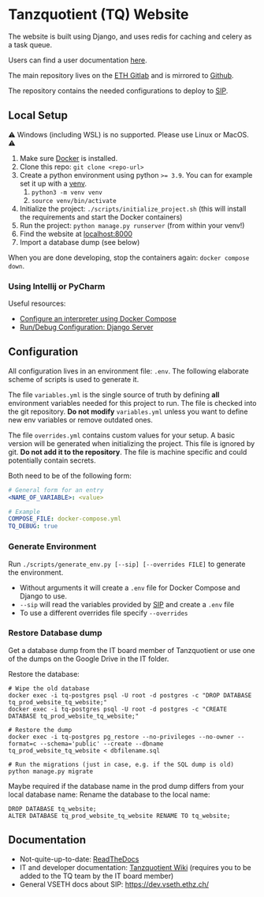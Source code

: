 # Tanzquotient (TQ) Website

The website is built using Django, and uses redis for caching and celery as a
task queue.

Users can find a user documentation [here][RTD-user].

The main repository lives on the [ETH Gitlab][eth-gitlab] and is
mirrored to [Github][github].

The repository contains the needed configurations to deploy to [SIP][sip].

## Local Setup

⚠️ Windows (including WSL) is no supported. Please use Linux or MacOS. ⚠️


1. Make sure [Docker][docker] is installed.
2. Clone this repo: `git clone <repo-url>`
3. Create a python environment using python `>= 3.9`. You can for example set it up with a [venv](https://docs.python.org/3/library/venv.html).
   1. `python3 -m venv venv`
   2. `source venv/bin/activate`
4. Initialize the project: `./scripts/initialize_project.sh` (this will install the requirements and start the Docker containers)
5. Run the project: `python manage.py runserver` (from within your venv!)
6. Find the website at [localhost:8000][local_instance]
7. Import a database dump (see below)

When you are done developing, stop the containers again: `docker compose down`.

### Using Intellij or PyCharm

Useful resources:

* [Configure an interpreter using Docker Compose][intellij-docker-compose]
* [Run/Debug Configuration: Django Server][intellij-run-django]

## Configuration

All configuration lives in an environment file: `.env`.
The following elaborate scheme of scripts is used to generate it.

The file `variables.yml` is the single source of truth by defining **all** environment
variables needed for this project
to run.
The file is checked into the git repository.
**Do not modify** `variables.yml` unless you want to define new env variables or remove
outdated ones.

The file `overrides.yml` contains custom values for your setup.
A basic version will be generated when initializing the project.
This file is ignored by git.
**Do not add it to the repository**.
The file is machine specific and could potentially contain secrets.

Both need to be of the following form:

```yaml
# General form for an entry
<NAME_OF_VARIABLE>: <value>

# Example
COMPOSE_FILE: docker-compose.yml
TQ_DEBUG: true
```

### Generate Environment

Run `./scripts/generate_env.py [--sip] [--overrides FILE]` to generate the environment.

* Without arguments it will create a `.env` file for Docker Compose and Django to use.
* `--sip` will read the variables provided by [SIP][sip] and create a `.env` file
* To use a different overrides file specify `--overrides`

### Restore Database dump

Get a database dump from the IT board member of Tanzquotient or use one of the dumps
on the Google Drive in the IT folder.

Restore the database:

```shell
# Wipe the old database
docker exec -i tq-postgres psql -U root -d postgres -c "DROP DATABASE tq_prod_website_tq_website;"
docker exec -i tq-postgres psql -U root -d postgres -c "CREATE DATABASE tq_prod_website_tq_website;"

# Restore the dump
docker exec -i tq-postgres pg_restore --no-privileges --no-owner --format=c --schema='public' --create --dbname tq_prod_website_tq_website < dbfilename.sql

# Run the migrations (just in case, e.g. if the SQL dump is old)
python manage.py migrate
```

Maybe required if the database name in the prod dump differs from your local database name:
Rename the database to the local name:

```postgresql
DROP DATABASE tq_website;
ALTER DATABASE tq_prod_website_tq_website RENAME TO tq_website;
```

## Documentation

- Not-quite-up-to-date: [ReadTheDocs](https://tq-website.readthedocs.io/en/latest/)
- IT and developer documentation: [Tanzquotient Wiki](https://wiki.vseth.ethz.ch/display/0519TAN/How+To%3A+IT)
  (requires you to be added to the TQ team by the IT board member)
- General VSETH docs about SIP: https://dev.vseth.ethz.ch/

[github]: https://github.com/tanzquotient/tq_website

[eth-gitlab]: https://gitlab.ethz.ch/vseth/0500-kom/0519-tq/website

[docker]: https://docs.docker.com/engine/install/

[docker-compose]: https://docs.docker.com/compose/install/

[github]: https://github.com/tanzquotient/tq_website

[sip]: https://dev.vseth.ethz.ch/

[RTD-user]: https://tq-website.readthedocs.io/en/latest/introduction/non_programmer_howto.html

[minio-get-started]: https://docs.min.io/docs/minio-client-quickstart-guide.html

[local_instance]: http://localhost:8000

[tq-it-mail]: mailto:informatik@tanzquotient.org

[django-docs]: https://docs.djangoproject.com/en/2.2/

[intellij-docker-compose]: https://www.jetbrains.com/help/pycharm/using-docker-compose-as-a-remote-interpreter.html#configuring-docker

[intellij-run-django]: https://www.jetbrains.com/help/idea/run-debug-configuration-django-server.html
